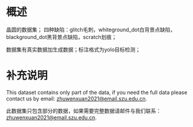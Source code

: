 # 概述
晶圆的数据集；
四种缺陷：glitch毛刺，whiteground_dot白背景点缺陷，blackground_dot黑背景点缺陷，scratch划痕；

数据集有真实数据加生成数据；标注格式为yolo目标检测；

# 补充说明
This dataset contains only part of the data, if you need the full data please contact us by email: zhuwenxuan2021@email.szu.edu.cn.

此数据集只包含部分的数据，如果需要完整数据请邮件与我们联系：zhuwenxuan2021@email.szu.edu.cn.
